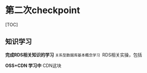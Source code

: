# 第二次checkpoint

[TOC]

## 知识学习
**完成RDS相关知识的学习**
``关系型数据库基本概念学习
``RDS相关实操，包括

**OSS+CDN 学习中**
CDN这块

